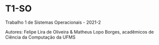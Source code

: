 # T1-SO
Trabalho 1 de Sistemas Operacionais - 2021-2 

Autores: Felipe Lira de Oliveira & Matheus Lopo Borges, acadêmicos de Ciência da Computação da UFMS
         
         
